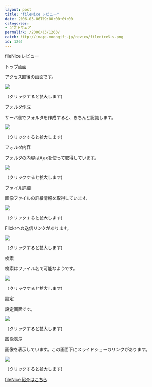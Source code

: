 ```yaml
---
layout: post
title: "fileNice レビュー"
date: 2006-03-06T09:00:00+09:00
categories:
- ソフトウェア
permalink: /2006/03/1263/
catch: http://image.moongift.jp/review/filenice5.s.png
id: 1265
---
```

fileNice レビュー  
<!--more-->

トップ画面

  

アクセス直後の画面です。

  

[![](http://image.moongift.jp/review/filenice1.s.png)](http://image.moongift.jp/review/filenice1.png)  
  
（クリックすると拡大します)

  

フォルダ作成

  

サーバ側でフォルダを作成すると、きちんと認識します。

  

[![](http://image.moongift.jp/review/filenice2.s.png)](http://image.moongift.jp/review/filenice2.png)  
  
（クリックすると拡大します)

  

フォルダ内容

  

フォルダの内容はAjaxを使って取得しています。

  

[![](http://image.moongift.jp/review/filenice3.s.png)](http://image.moongift.jp/review/filenice3.png)  
  
（クリックすると拡大します)

  

ファイル詳細

  

画像ファイルの詳細情報を取得しています。

  

[![](http://image.moongift.jp/review/filenice4.s.png)](http://image.moongift.jp/review/filenice4.png)  
  
（クリックすると拡大します)

  

Flickrへの送信リンクがあります。

  

[![](http://image.moongift.jp/review/filenice5.s.png)](http://image.moongift.jp/review/filenice5.png)  
  
（クリックすると拡大します)

  

検索

  

検索はファイル名で可能なようです。

  

[![](http://image.moongift.jp/review/filenice6.s.png)](http://image.moongift.jp/review/filenice6.png)  
  
（クリックすると拡大します)

  

設定

  

設定画面です。

  

[![](http://image.moongift.jp/review/filenice7.s.png)](http://image.moongift.jp/review/filenice7.png)  
  
（クリックすると拡大します)

  

画像表示

  

画像を表示しています。この画面下にスライドショーのリンクがあります。

  

[![](http://image.moongift.jp/review/filenice8.s.png)](http://image.moongift.jp/review/filenice8.png)  
  
（クリックすると拡大します)

  

[fileNice 紹介はこちら](http://oss.moongift.jp/intro/i-1258.html)

